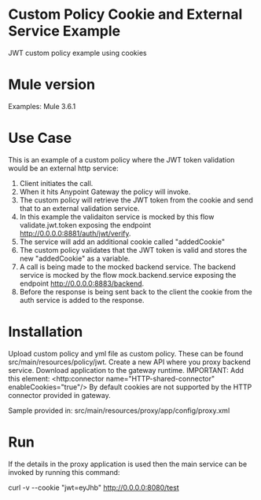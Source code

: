 # Custom Policy Cookie and External Service Example

JWT custom policy example using cookies

# Mule version
Examples:
Mule 3.6.1

# Use Case
This is an example of a custom policy where the JWT token validation would be an external http service:

1. Client initiates the call.
2. When it hits Anypoint Gateway the policy will invoke.
3. The custom policy will retrieve the JWT token from the cookie and send that to an external validation service.
4. In this example the validaiton service is mocked by this flow validate.jwt.token exposing the endpoint http://0.0.0.0:8881/auth/jwt/verify.
5. The service will add an additional cookie called "addedCookie"
6. The custom policy validates that the JWT token is valid and stores the new "addedCookie" as a variable.
7. A call is being made to the mocked backend service. The backend service is mocked by the flow mock.backend.service exposing the endpoint http://0.0.0.0:8883/backend.
8. Before the response is being sent back to the client the cookie from the auth service is added to the response. 

# Installation 
Upload custom policy and yml file as custom policy. These can be found src/main/resources/policy/jwt.
Create a new API where you proxy backend service.
Download application to the gateway runtime.
IMPORTANT: Add this element: <http:connector name="HTTP-shared-connector" enableCookies="true"/>
By default cookies are not supported by the HTTP connector provided in gateway.

Sample provided in:
src/main/resources/proxy/app/config/proxy.xml

# Run
If the details in the proxy application is used then the main service can be invoked by running this command:

curl -v --cookie "jwt=eyJhb" http://0.0.0.0:8080/test
